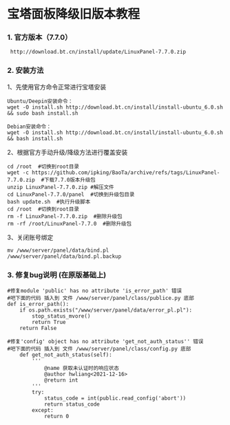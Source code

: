 # 宝塔面板降级旧版本教程

### 1. 官方版本（7.7.0）
     http://download.bt.cn/install/update/LinuxPanel-7.7.0.zip

### 2. 安装方法

  1、先使用官方命令正常进行宝塔安装

```
Ubuntu/Deepin安装命令：
wget -O install.sh http://download.bt.cn/install/install-ubuntu_6.0.sh && sudo bash install.sh 

Debian安装命令： 
wget -O install.sh http://download.bt.cn/install/install-ubuntu_6.0.sh && bash install.sh
```
  2、根据官方手动升级/降级方法进行覆盖安装

```
cd /root  #切换到root目录 
wget -c https://github.com/ipking/BaoTa/archive/refs/tags/LinuxPanel-7.7.0.zip  #下载7.7.0版本升级包
unzip LinuxPanel-7.7.0.zip #解压文件 
cd LinuxPanel-7.7.0/panel  #切换到升级包目录 
bash update.sh  #执行升级脚本 
cd /root  #切换到root目录 
rm -f LinuxPanel-7.7.0.zip  #删除升级包
rm -rf /root/LinuxPanel-7.7.0  #删除升级包
```

3、关闭账号绑定
```
mv /www/server/panel/data/bind.pl /www/server/panel/data/bind.pl.backup
```

### 3. 修复bug说明 (在原版基础上)


```
#修复module 'public' has no attribute 'is_error_path' 错误
#吧下面的代码 插入到 文件 /www/server/panel/class/publice.py 底部 
def is_error_path():
    if os.path.exists("/www/server/panel/data/error_pl.pl"):
        stop_status_mvore()
        return True
    return False
```

```
#修复'config' object has no attribute 'get_not_auth_status'' 错误
#吧下面的代码 插入到 文件 /www/server/panel/class/config.py 底部 
    def get_not_auth_status(self):
        '''
            @name 获取未认证时的响应状态
            @author hwliang<2021-12-16>
            @return int
        '''
        try:
            status_code = int(public.read_config('abort'))
            return status_code
        except:
            return 0
```


